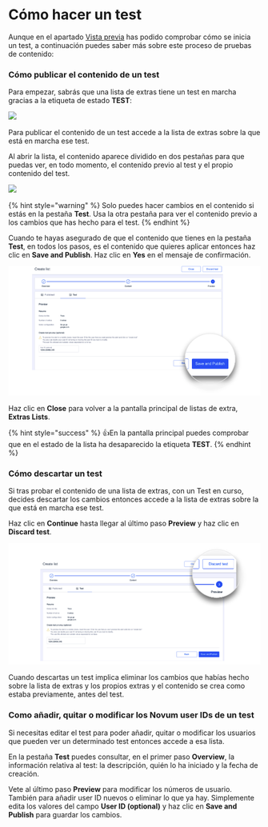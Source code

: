 # Cómo hacer un test

Aunque en el apartado [Vista previa](como-crear-una-lista/vista-previa.md#como-crear-un-test) has podido comprobar cómo se inicia un test, a continuación puedes saber más sobre este proceso de pruebas de contenido:

### Cómo publicar el contenido de un test

Para empezar, sabrás que una lista de extras tiene un test en marcha gracias a la etiqueta de estado **TEST**:

![](.gitbook/assets/test\_tag.png)

Para publicar el contenido de un test accede a la lista de extras sobre la que está en marcha ese test.

Al abrir la lista, el contenido aparece dividido en dos pestañas para que puedas ver, en todo momento, el contenido previo al test y el propio contenido del test.

![](.gitbook/assets/Test\_tab.png)

{% hint style="warning" %}
Solo puedes hacer cambios en el contenido si estás en la pestaña **Test**. Usa la otra pestaña para ver el contenido previo a los cambios que has hecho para el test.&#x20;
{% endhint %}

Cuando te hayas asegurado de que el contenido que tienes en la pestaña **Test**, en todos los pasos, es el contenido que quieres aplicar entonces haz clic en **Save and Publish**. Haz clic en **Yes** en el mensaje de confirmación.

![](.gitbook/assets/SavePublish.png)

Haz clic en **Close** para volver a la pantalla principal de listas de extra, **Extras Lists**.

{% hint style="success" %}
:thumbsup:En la pantalla principal puedes comprobar que en el estado de la lista ha desaparecido la etiqueta **TEST**.
{% endhint %}

### Cómo descartar un test

Si tras probar el contenido de una lista de extras, con un Test en curso, decides descartar los cambios entonces accede a la lista de extras sobre la que está en marcha ese test.

Haz clic en **Continue** hasta llegar al último paso **Preview** y haz clic en **Discard test**.

![](.gitbook/assets/DescartarTest.png)

Cuando descartas un test implica eliminar los cambios que habías hecho sobre la lista de extras y los propios extras y el contenido se crea como estaba previamente, antes del test.

### Como añadir, quitar o modificar los Novum user IDs de un test

Si necesitas editar el test para poder añadir, quitar o modificar los usuarios que pueden ver un determinado test entonces accede a esa lista.

En la pestaña **Test** puedes consultar, en el primer paso **Overview**, la información relativa al test: la descripción, quién lo ha iniciado y la fecha de creación.

Vete al último paso **Preview** para modificar los números de usuario. También para añadir user ID nuevos o eliminar lo que ya hay. Simplemente edita los valores del campo **User ID (optional)** y haz clic en **Save and Publish** para guardar los cambios.
